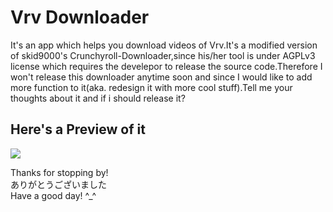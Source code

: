 # Vrv Downloader

It's an app which helps you download videos of Vrv.It's a modified version of skid9000's Crunchyroll-Downloader,since his/her tool is under AGPLv3 license which requires the develepor to release the source code.Therefore I won't release this downloader anytime soon and since I would like to add more function to it(aka. redesign it with more cool stuff).Tell me your thoughts about it and if i should release it?

## Here's a Preview of it
<img src="https://github.com/honghongleong/Vrv-Downloader/blob/master/Preview/Preview.png"/>

Thanks for stopping by!  
ありがとうございました  
Have a good day! ^_^
